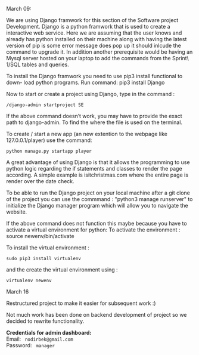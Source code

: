 March 09:

We are using Django framwork for this section of the Software project Development. Django is a python framwork that is used to create a interactive web service. Here we are assuming that the user knows and already has python installed on their machine along with having the latest version of pip is some error message does pop up it should inlcude the command to upgrade it. In addition another prerequisite would be having an Mysql server hosted on your laptop to add the commands from the Sprint\ 1/SQL tables and queries.

To install the Django framwork you need to use pip3 install functional to down- load python programs. Run command:
pip3 install Django

Now to start or create a project using Django, type in the command :
```
/django-admin startproject SE
```
If the above command doesn’t work, you may have to provide the exact path to django-admin. To find the where the file is used on the terminal.

To create / start a new app (an new extention to the webpage like 127.0.0.1/player) use the command:
```
python manage.py startapp player 
```
A great advantage of using Django is that it allows the programming to use python logic regarding the if statements and classes to render the page according. A simple example is isitchristmas.com where the entire page is render over the date check.

To be able to run the Django project on your local machine after a git clone of the project you can use the commmand :
"python3 manage runserver" to initialize the Django manager program which will allow you to navigate the website.

If the above command does not function this maybe because you have to activate a virtual environment for python:
To activate the environment : source newenv/bin/activate

To install the virtual environment : 
```
sudo pip3 install virtualenv 
```
and the create the virtual environment using : 
```
virtualenv newenv 
```

March 16

Restructured project to make it easier for subsequent work :)

Not much work has been done on backend development of project so we decided to rewrite functionality.

**Credentials for admin dashboard:**\
Email: ``` nodirbek@gmail.com```\
Password: ``` manager```
